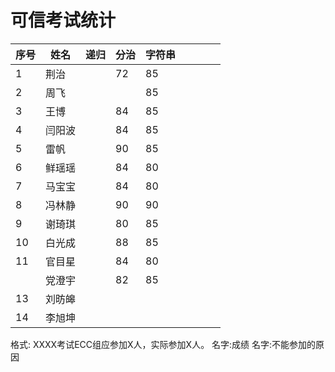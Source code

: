 

# 可信考试统计



| 序号 | 姓名   | 递归 | 分治 | 字符串 |      |      |      |      |
| ---- | ------ | :--: | ---- | ------ | ---- | ---- | ---- | ---- |
| 1    | 荆治   |      | 72   | 85     |      |      |      |      |
| 2    | 周飞   |      |      | 85     |      |      |      |      |
| 3    | 王博   |      | 84   | 85     |      |      |      |      |
| 4    | 闫阳波 |      | 84   | 85     |      |      |      |      |
| 5    | 雷帆   |      | 90   | 85     |      |      |      |      |
| 6    | 鲜瑶瑶 |      | 84   | 80     |      |      |      |      |
| 7    | 马宝宝 |      | 84   | 80     |      |      |      |      |
| 8    | 冯林静 |      | 90   | 90     |      |      |      |      |
| 9    | 谢琦琪 |      | 80   | 85     |      |      |      |      |
| 10   | 白光成 |      | 88   | 85     |      |      |      |      |
| 11   | 官目星 |      | 84   | 80     |      |      |      |      |
|      | 党澄宇 |      | 82   | 85     |      |      |      |      |
| 13   | 刘昉皞 |      |      |        |      |      |      |      |
| 14   | 李旭坤 |      |      |        |      |      |      |      |



格式:
XXXX考试ECC组应参加X人，实际参加X人。
名字:成绩
名字:不能参加的原因